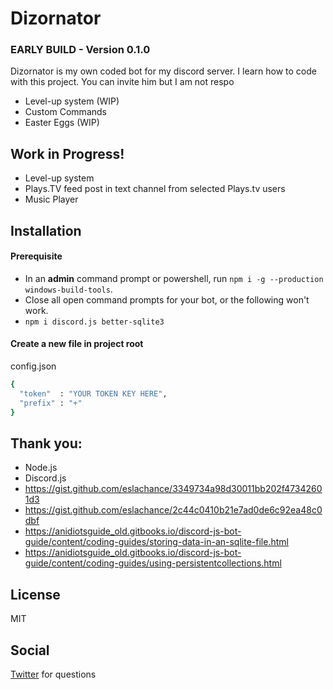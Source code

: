 # Dizornator
### EARLY BUILD - Version 0.1.0

Dizornator is my own coded bot for my discord server. I learn how to code with this project. You can invite him but I am not respo

  - Level-up system (WIP)
  - Custom Commands
  - Easter Eggs (WIP)

## Work in Progress!

  - Level-up system
  - Plays.TV feed post in text channel from selected Plays.tv users
  - Music Player

## Installation  
#### Prerequisite
 - In an **admin** command prompt or powershell, run `npm i -g --production windows-build-tools`.
 -  Close all open command prompts for your bot, or the following won't work.
 - `npm i discord.js better-sqlite3`


#### Create a new file in project root
config.json

```sh
{
  "token"  : "YOUR TOKEN KEY HERE",
  "prefix" : "+"
}
```

## Thank you:
  - Node.js
  - Discord.js
  - https://gist.github.com/eslachance/3349734a98d30011bb202f47342601d3
  - https://gist.github.com/eslachance/2c44c0410b21e7ad0de6c92ea48c0dbf
  - https://anidiotsguide_old.gitbooks.io/discord-js-bot-guide/content/coding-guides/storing-data-in-an-sqlite-file.html
  - https://anidiotsguide_old.gitbooks.io/discord-js-bot-guide/content/coding-guides/using-persistentcollections.html

## License
MIT

## Social
[Twitter](https://twitter.com/SuperDizor) for questions
